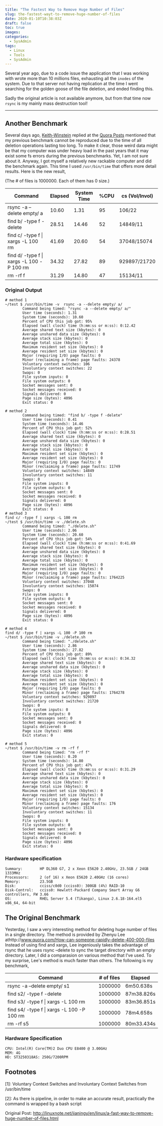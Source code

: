 ```yaml
---
title: "The Fastest Way to Remove Huge Number of Files"
slug: the-fastest-wayt-to-remove-huge-number-of-files
date: 2020-01-10T10:38:03Z
draft: false
toc: true
images:
categories:
  - SysAdmin
tags:
  - Linux
  - Tools
  - SysAdmin
---
```


Several year ago, due to a code issue the application that I was working with wrote more than 10 millions files, exhausting all the `inodes` of the system. Due to that server not having replication at the time I went searching for the golden goose of the file deletion, and ended finding this.

Sadly the original article is not available anymore, but from that time now `rsync` is my mainly mass destruction tool!

---

## Another Benchmark

Several days ago, [Keith-Winstein](https://www.quora.com/profile/Keith-Winstein) replied at the [Quora Posts](https://www.quora.com/How-can-someone-rapidly-delete-400-000-files) mentioned that my previous benchmark cannot be reproduced due to the time of all deletion operations lasting too long. To make it clear, those weird data might be that my computer was under heavy load in the past years that it may exist some fs errors during the previous benchmarks. Yet, I am not sure about it. Anyway, I got myself a relatively new rackable computer and did the benchmark again. This time I used `/usr/bin/time` that offers more detail results. Here is the new result,


(The # of files is 1000000. Each of them has 0 size.)


| Command                                     | Elapsed  | System Time  | %CPU  | cs (Vol/Invol)  |
|---------------------------------------------|----------|--------------|-------|------------------|
| rsync -a –delete empty/ a                   | 10.60	   | 1.31	        | 95    | 106/22           |
| find b/ -type f -delete	                    | 28.51	   | 14.46        |	52    | 14849/11         |
| find c/ -type f \| xargs -L 100 rm          | 41.69	   | 20.60	      | 54    | 37048/15074      |
| find d/ -type f \| xargs -L 100 -P 100 rm   | 34.32	   | 27.82	      | 89    | 929897/21720     |
| rm -rf f                                    | 31.29	   | 14.80	      | 47    | 15134/11         |

### Original Output

```
# method 1
~/test $ /usr/bin/time -v  rsync -a --delete empty/ a/
        Command being timed: "rsync -a --delete empty/ a/"
        User time (seconds): 1.31
        System time (seconds): 10.60
        Percent of CPU this job got: 95%
        Elapsed (wall clock) time (h:mm:ss or m:ss): 0:12.42
        Average shared text size (kbytes): 0
        Average unshared data size (kbytes): 0
        Average stack size (kbytes): 0
        Average total size (kbytes): 0
        Maximum resident set size (kbytes): 0
        Average resident set size (kbytes): 0
        Major (requiring I/O) page faults: 0
        Minor (reclaiming a frame) page faults: 24378
        Voluntary context switches: 106
        Involuntary context switches: 22
        Swaps: 0
        File system inputs: 0
        File system outputs: 0
        Socket messages sent: 0
        Socket messages received: 0
        Signals delivered: 0
        Page size (bytes): 4096
        Exit status: 0

# method 2
        Command being timed: "find b/ -type f -delete"
        User time (seconds): 0.41
        System time (seconds): 14.46
        Percent of CPU this job got: 52%
        Elapsed (wall clock) time (h:mm:ss or m:ss): 0:28.51
        Average shared text size (kbytes): 0
        Average unshared data size (kbytes): 0
        Average stack size (kbytes): 0
        Average total size (kbytes): 0
        Maximum resident set size (kbytes): 0
        Average resident set size (kbytes): 0
        Major (requiring I/O) page faults: 0
        Minor (reclaiming a frame) page faults: 11749
        Voluntary context switches: 14849
        Involuntary context switches: 11
        Swaps: 0
        File system inputs: 0
        File system outputs: 0
        Socket messages sent: 0
        Socket messages received: 0
        Signals delivered: 0
        Page size (bytes): 4096
        Exit status: 0
# method 3
find c/ -type f | xargs -L 100 rm
~/test $ /usr/bin/time -v ./delete.sh
        Command being timed: "./delete.sh"
        User time (seconds): 2.06
        System time (seconds): 20.60
        Percent of CPU this job got: 54%
        Elapsed (wall clock) time (h:mm:ss or m:ss): 0:41.69
        Average shared text size (kbytes): 0
        Average unshared data size (kbytes): 0
        Average stack size (kbytes): 0
        Average total size (kbytes): 0
        Maximum resident set size (kbytes): 0
        Average resident set size (kbytes): 0
        Major (requiring I/O) page faults: 0
        Minor (reclaiming a frame) page faults: 1764225
        Voluntary context switches: 37048
        Involuntary context switches: 15074
        Swaps: 0
        File system inputs: 0
        File system outputs: 0
        Socket messages sent: 0
        Socket messages received: 0
        Signals delivered: 0
        Page size (bytes): 4096
        Exit status: 0

# method 4
find d/ -type f | xargs -L 100 -P 100 rm
~/test $ /usr/bin/time -v ./delete.sh
        Command being timed: "./delete.sh"
        User time (seconds): 2.86
        System time (seconds): 27.82
        Percent of CPU this job got: 89%
        Elapsed (wall clock) time (h:mm:ss or m:ss): 0:34.32
        Average shared text size (kbytes): 0
        Average unshared data size (kbytes): 0
        Average stack size (kbytes): 0
        Average total size (kbytes): 0
        Maximum resident set size (kbytes): 0
        Average resident set size (kbytes): 0
        Major (requiring I/O) page faults: 0
        Minor (reclaiming a frame) page faults: 1764278
        Voluntary context switches: 929897
        Involuntary context switches: 21720
        Swaps: 0
        File system inputs: 0
        File system outputs: 0
        Socket messages sent: 0
        Socket messages received: 0
        Signals delivered: 0
        Page size (bytes): 4096
        Exit status: 0

# method 5
~/test $ /usr/bin/time -v rm -rf f
        Command being timed: "rm -rf f"
        User time (seconds): 0.20
        System time (seconds): 14.80
        Percent of CPU this job got: 47%
        Elapsed (wall clock) time (h:mm:ss or m:ss): 0:31.29
        Average shared text size (kbytes): 0
        Average unshared data size (kbytes): 0
        Average stack size (kbytes): 0
        Average total size (kbytes): 0
        Maximum resident set size (kbytes): 0
        Average resident set size (kbytes): 0
        Major (requiring I/O) page faults: 0
        Minor (reclaiming a frame) page faults: 176
        Voluntary context switches: 15134
        Involuntary context switches: 11
        Swaps: 0
        File system inputs: 0
        File system outputs: 0
        Socket messages sent: 0
        Socket messages received: 0
        Signals delivered: 0
        Page size (bytes): 4096
        Exit status: 0
```

### Hardware specification

```
Summary:        HP DL360 G7, 2 x Xeon E5620 2.40GHz, 23.5GB / 24GB 1333MHz
Processors:     2 (of 16) x Xeon E5620 2.40GHz (16 cores)
Memory:         23.5GB
Disk:           cciss/c0d0 (cciss0): 300GB (4%) RAID-10
Disk-Control:   cciss0: Hewlett-Packard Company Smart Array G6 controllers, FW 3.66
OS:             RHEL Server 5.4 (Tikanga), Linux 2.6.18-164.el5 x86_64, 64-bit
```

## The Original Benchmark

Yesterday, I saw a very interesting method for deleting huge number of files in a single directory. The method is provided by Zhenyu Lee athttp://www.quora.com/How-can-someone-rapidly-delete-400-000-files
Instead of using find and xargs, Lee ingeniously takes the advantage of rsync that he uses rsync –delete to sync the target directory with an empty directory. Later, I did a comparasion on various method that I've used. To my surprise, Lee's method is much faster than others. The following is my benchmark,


| Command                                      | # of files  | Elapsed    |
|----------------------------------------------|-------------|------------|
| rsync -a –delete empty/ s1                   | 1000000	    | 6m50.638s  |
| find s2/ -type f -delete	                   | 1000000	    | 87m38.826s |
| find s3/ -type f \| xargs -L 100 rm          | 1000000	    | 83m36.851s |
| find s4/ -type f \| xargs -L 100 -P 100 rm   | 1000000      | 78m4.658s  |
| rm -rf s5                                    | 1000000	    | 80m33.434s |

### Hardware Specification

```
CPU: Intel(R) Core(TM)2 Duo CPU E8400 @ 3.00GHz
MEM: 4G
HD: ST3250318AS: 250G/7200RPM
```

## Footnotes
[1]: Voluntary Context Switches and Involuntary Context Switches from /usr/bin/time

[2]: As there is pipeline, in order to make an accurate result, practically the command is wrapped by a bash script



Original Post: http://linuxnote.net/jianingy/en/linux/a-fast-way-to-remove-huge-number-of-files.html 